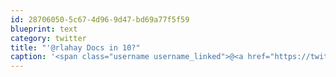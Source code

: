 ```yaml
---
id: 28706050-5c67-4d96-9d47-bd69a77f5f59
blueprint: text
category: twitter
title: "'@rlahay Docs in 10?"
caption: '<span class="username username_linked">@<a href="https://twitter.com/rlahay" title="Ryan Lahay">rlahay</a></span> Docs in 10?'
---
```

